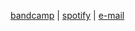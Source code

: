 [bandcamp](https://gimllama.bandcamp.com)
| [spotify](https://open.spotify.com/artist/2dgcjWOQIshDvep6S2djXD?si=6fe58efc028f4c9a)
| [e-mail](mailto:gimllama.mailbox@gmail.com)
